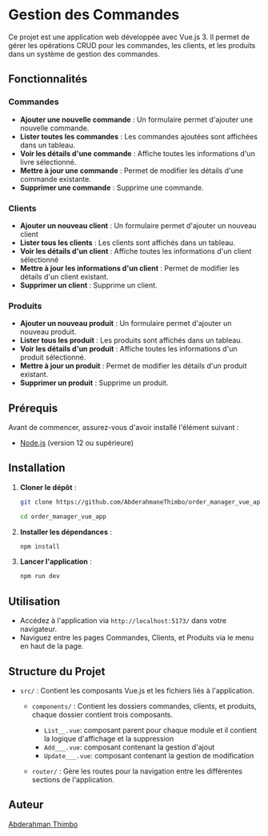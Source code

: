 # Gestion des Commandes

Ce projet est une application web développée avec Vue.js 3. Il permet de gérer les opérations CRUD pour les commandes, les clients, et les produits dans un système de gestion des commandes.

## Fonctionnalités

### Commandes

- **Ajouter une nouvelle commande** :  Un formulaire permet d'ajouter une nouvelle commande.
- **Lister toutes les commandes** :  Les commandes ajoutées sont affichées dans un tableau.
- **Voir les détails d'une commande** : Affiche toutes les informations d'un livre sélectionné.
- **Mettre à jour une commande** : Permet de modifier les détails d'une commande existante.
- **Supprimer une commande** : Supprime une commande.

### Clients

- **Ajouter un nouveau client** : Un formulaire permet d'ajouter un nouveau client
- **Lister tous les clients** : Les clients sont affichés dans un tableau.
- **Voir les détails d'un client** :  Affiche toutes les informations d'un client sélectionné
- **Mettre à jour les informations d'un client** : Permet de modifier les détails d'un client existant.
- **Supprimer un client** : Supprime un client.

### Produits

- **Ajouter un nouveau produit** : Un formulaire permet d'ajouter un nouveau produit.
- **Lister tous les produit** : Les produits sont affichés dans un tableau.
- **Voir les détails d'un produit** : Affiche toutes les informations d'un produit sélectionné.
- **Mettre à jour un produit** : Permet de modifier les détails d'un produit existant.
- **Supprimer un produit** : Supprime un produit.

## Prérequis

Avant de commencer, assurez-vous d'avoir installé l'élément suivant :

- [Node.js](https://nodejs.org/) (version 12 ou supérieure)

## Installation

1. **Cloner le dépôt** :

   ```bash
   git clone https://github.com/AbderahmaneThimbo/order_manager_vue_app.git
   ```

   ```bash
   cd order_manager_vue_app
   ```
   
2. **Installer les dépendances** :

   ```bash
   npm install
   ```

3. **Lancer l'application** :
   ```bash
   npm run dev
   ```

## Utilisation

- Accédez à l'application via `http://localhost:5173/` dans votre navigateur.
- Naviguez entre les pages Commandes, Clients, et Produits via le menu en haut de la page.

## Structure du Projet

- `src/` : Contient les composants Vue.js et les fichiers liés à l'application.

  - `components/` : Contient les dossiers commandes, clients, et produits, chaque dossier contient trois composants.

    - `List__.vue`: composant parent pour chaque module et il contient la logique d'affichage et la suppression
    - `Add___.vue`: composant contenant la gestion d'ajout
    - `Update___.vue`: composant contenant la gestion de modification

  - `router/` : Gère les routes pour la navigation entre les différentes sections de l'application.

## Auteur

[Abderahman Thimbo](https://github.com/AbderahmaneThimbo)

